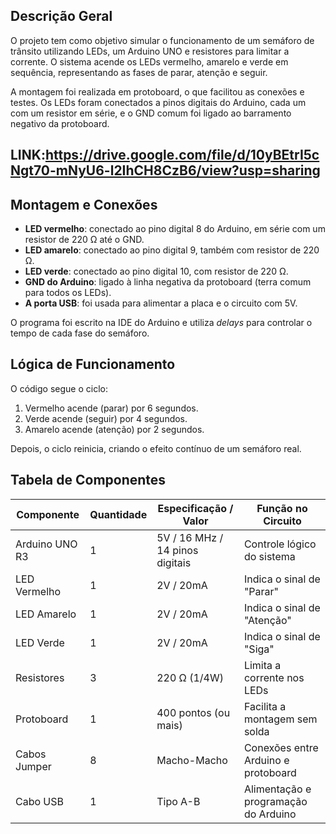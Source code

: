 
##  Descrição Geral
O projeto tem como objetivo simular o funcionamento de um semáforo de trânsito utilizando LEDs, um Arduino UNO e resistores para limitar a corrente. O sistema acende os LEDs vermelho, amarelo e verde em sequência, representando as fases de parar, atenção e seguir.

A montagem foi realizada em protoboard, o que facilitou as conexões e testes. Os LEDs foram conectados a pinos digitais do Arduino, cada um com um resistor em série, e o GND comum foi ligado ao barramento negativo da protoboard.

## LINK:https://drive.google.com/file/d/10yBEtrI5cNgt70-mNyU6-l2IhCH8CzB6/view?usp=sharing

##  Montagem e Conexões
- **LED vermelho**: conectado ao pino digital 8 do Arduino, em série com um resistor de 220 Ω até o GND.
- **LED amarelo**: conectado ao pino digital 9, também com resistor de 220 Ω.
- **LED verde**: conectado ao pino digital 10, com resistor de 220 Ω.
- **GND do Arduino**: ligado à linha negativa da protoboard (terra comum para todos os LEDs).
- **A porta USB**: foi usada para alimentar a placa e o circuito com 5V.

O programa foi escrito na IDE do Arduino e utiliza *delays* para controlar o tempo de cada fase do semáforo.

##  Lógica de Funcionamento
O código segue o ciclo:
1. Vermelho acende (parar) por 6 segundos.
2. Verde acende (seguir) por 4 segundos.
3. Amarelo acende (atenção) por 2 segundos.

Depois, o ciclo reinicia, criando o efeito contínuo de um semáforo real.

##  Tabela de Componentes
| Componente            | Quantidade | Especificação / Valor          | Função no Circuito                             |
|-----------------------|------------|--------------------------------|-----------------------------------------------|
| Arduino UNO R3        | 1          | 5V / 16 MHz / 14 pinos digitais | Controle lógico do sistema                   |
| LED Vermelho          | 1          | 2V / 20mA                     | Indica o sinal de "Parar"                     |
| LED Amarelo           | 1          | 2V / 20mA                     | Indica o sinal de "Atenção"                   |
| LED Verde             | 1          | 2V / 20mA                     | Indica o sinal de "Siga"                      |
| Resistores            | 3          | 220 Ω (1/4W)                  | Limita a corrente nos LEDs                    |
| Protoboard            | 1          | 400 pontos (ou mais)          | Facilita a montagem sem solda                 |
| Cabos Jumper          | 8        | Macho-Macho                   | Conexões entre Arduino e protoboard           |
| Cabo USB              | 1          | Tipo A-B                      | Alimentação e programação do Arduino          |